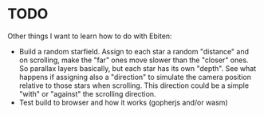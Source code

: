 # TODO

Other things I want to learn how to do with Ebiten:

- Build a random starfield. Assign to each star a random "distance" and on
  scrolling, make the "far" ones move slower than the "closer" ones. So parallax
  layers basically, but each star has its own "depth". See what happens if
  assigning also a "direction" to simulate the camera position relative to those
  stars when scrolling. This direction could be a simple "with" or "against" the
  scrolling direction.
- Test build to browser and how it works (gopherjs and/or wasm)
